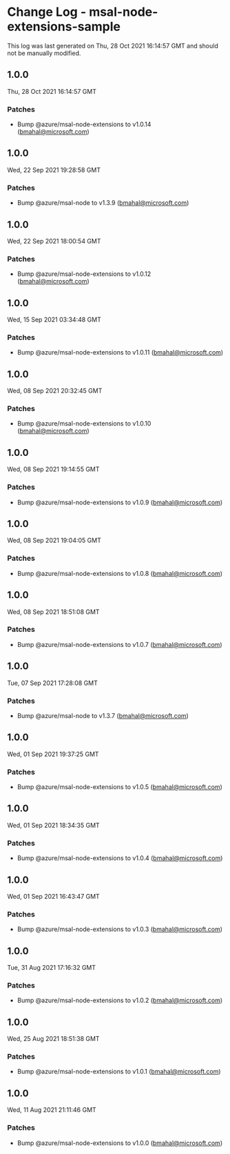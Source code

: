# Change Log - msal-node-extensions-sample

This log was last generated on Thu, 28 Oct 2021 16:14:57 GMT and should not be manually modified.

<!-- Start content -->

## 1.0.0

Thu, 28 Oct 2021 16:14:57 GMT

### Patches

- Bump @azure/msal-node-extensions to v1.0.14 (bmahal@microsoft.com)

## 1.0.0

Wed, 22 Sep 2021 19:28:58 GMT

### Patches

- Bump @azure/msal-node to v1.3.9 (bmahal@microsoft.com)

## 1.0.0

Wed, 22 Sep 2021 18:00:54 GMT

### Patches

- Bump @azure/msal-node-extensions to v1.0.12 (bmahal@microsoft.com)

## 1.0.0

Wed, 15 Sep 2021 03:34:48 GMT

### Patches

- Bump @azure/msal-node-extensions to v1.0.11 (bmahal@microsoft.com)

## 1.0.0

Wed, 08 Sep 2021 20:32:45 GMT

### Patches

- Bump @azure/msal-node-extensions to v1.0.10 (bmahal@microsoft.com)

## 1.0.0

Wed, 08 Sep 2021 19:14:55 GMT

### Patches

- Bump @azure/msal-node-extensions to v1.0.9 (bmahal@microsoft.com)

## 1.0.0

Wed, 08 Sep 2021 19:04:05 GMT

### Patches

- Bump @azure/msal-node-extensions to v1.0.8 (bmahal@microsoft.com)

## 1.0.0

Wed, 08 Sep 2021 18:51:08 GMT

### Patches

- Bump @azure/msal-node-extensions to v1.0.7 (bmahal@microsoft.com)

## 1.0.0

Tue, 07 Sep 2021 17:28:08 GMT

### Patches

- Bump @azure/msal-node to v1.3.7 (bmahal@microsoft.com)

## 1.0.0

Wed, 01 Sep 2021 19:37:25 GMT

### Patches

- Bump @azure/msal-node-extensions to v1.0.5 (bmahal@microsoft.com)

## 1.0.0

Wed, 01 Sep 2021 18:34:35 GMT

### Patches

- Bump @azure/msal-node-extensions to v1.0.4 (bmahal@microsoft.com)

## 1.0.0

Wed, 01 Sep 2021 16:43:47 GMT

### Patches

- Bump @azure/msal-node-extensions to v1.0.3 (bmahal@microsoft.com)

## 1.0.0

Tue, 31 Aug 2021 17:16:32 GMT

### Patches

- Bump @azure/msal-node-extensions to v1.0.2 (bmahal@microsoft.com)

## 1.0.0

Wed, 25 Aug 2021 18:51:38 GMT

### Patches

- Bump @azure/msal-node-extensions to v1.0.1 (bmahal@microsoft.com)

## 1.0.0

Wed, 11 Aug 2021 21:11:46 GMT

### Patches

- Bump @azure/msal-node-extensions to v1.0.0 (bmahal@microsoft.com)
